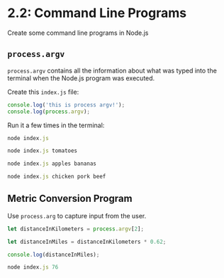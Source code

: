 # 2.2: Command Line Programs

Create some command line programs in Node.js

## `process.argv`

`process.argv` contains all the information about what was typed into the terminal when the Node.js program was executed.

Create this `index.js` file:

```javascript
console.log('this is process argv!');
console.log(process.argv);
```

Run it a few times in the terminal:

```javascript
node index.js
```

```javascript
node index.js tomatoes
```

```javascript
node index.js apples bananas
```

```javascript
node index.js chicken pork beef
```

## Metric Conversion Program

Use `process.arg` to capture input from the user.

```javascript
let distanceInKilometers = process.argv[2];

let distanceInMiles = distanceInKilometers * 0.62;

console.log(distanceInMiles);
```

```javascript
node index.js 76
```


